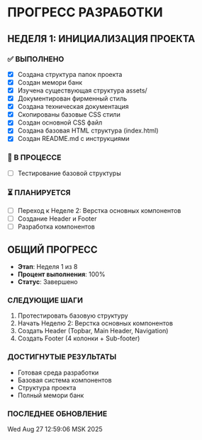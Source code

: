 # ПРОГРЕСС РАЗРАБОТКИ

## НЕДЕЛЯ 1: ИНИЦИАЛИЗАЦИЯ ПРОЕКТА

### ✅ ВЫПОЛНЕНО
- [x] Создана структура папок проекта
- [x] Создан мемори банк
- [x] Изучена существующая структура assets/
- [x] Документирован фирменный стиль
- [x] Создана техническая документация
- [x] Скопированы базовые CSS стили
- [x] Создан основной CSS файл
- [x] Создана базовая HTML структура (index.html)
- [x] Создан README.md с инструкциями

### 🔄 В ПРОЦЕССЕ
- [ ] Тестирование базовой структуры

### ⏳ ПЛАНИРУЕТСЯ
- [ ] Переход к Неделе 2: Верстка основных компонентов
- [ ] Создание Header и Footer
- [ ] Разработка компонентов

## ОБЩИЙ ПРОГРЕСС
- **Этап**: Неделя 1 из 8
- **Процент выполнения**: 100%
- **Статус**: Завершено

### СЛЕДУЮЩИЕ ШАГИ
1. Протестировать базовую структуру
2. Начать Неделю 2: Верстка основных компонентов
3. Создать Header (Topbar, Main Header, Navigation)
4. Создать Footer (4 колонки + Sub-footer)

### ДОСТИГНУТЫЕ РЕЗУЛЬТАТЫ
- Готовая среда разработки
- Базовая система компонентов
- Структура проекта
- Полный мемори банк

### ПОСЛЕДНЕЕ ОБНОВЛЕНИЕ
Wed Aug 27 12:59:06 MSK 2025
